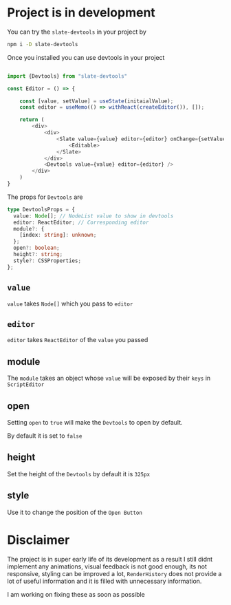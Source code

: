 # Project is in development

You can try the `slate-devtools` in your project by

```bash
npm i -D slate-devtools
```

Once you installed you can use devtools in your project

```typescript

import {Devtools} from "slate-devtools"

const Editor = () => {

    const [value, setValue] = useState(initaialValue);
    const editor = useMemo(() => withReact(createEditor()), []);

    return (
        <div>
            <div>
                <Slate value={value} editor={editor} onChange={setValue}>
                    <Editable>
                </Slate>
            </div>
            <Devtools value={value} editor={editor} />
        </div>
    )
}

```

The props for `Devtools` are

```typescript
type DevtoolsProps = {
  value: Node[]; // NodeList value to show in devtools
  editor: ReactEditor; // Corresponding editor
  module?: {
    [index: string]: unknown;
  };
  open?: boolean;
  height?: string;
  style?: CSSProperties;
};
```

## `value`

`value` takes `Node[]` which you pass to `editor`

## `editor`

`editor` takes `ReactEditor` of the `value` you passed

## module

The `module` takes an object whose `value` will be exposed by their `keys` in `ScriptEditor`

## open

Setting `open` to `true` will make the `Devtools` to open by default.

By default it is set to `false`

## height

Set the height of the `Devtools` by default it is `325px`

## style

Use it to change the position of the `Open Button`

# Disclaimer

The project is in super early life of its development as a result I still didnt implement any animations, visual feedback is not good enough, its not responsive, styling can be improved a lot, `RenderHistory` does not provide a lot of useful information and it is filled with unnecessary information.

I am working on fixing these as soon as possible
